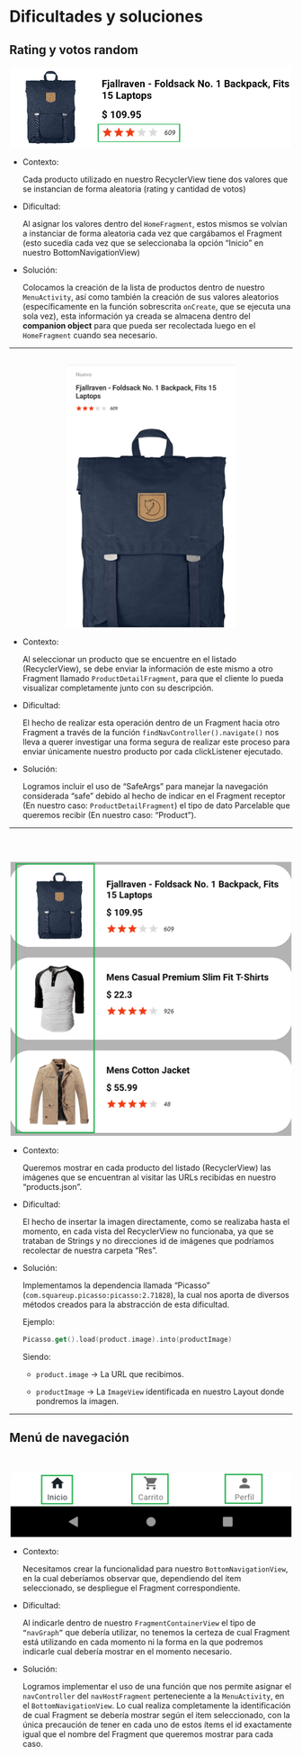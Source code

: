 # Dificultades y soluciones

## Rating y votos random



<div align="center">

<img src="../assets/solution-1.png" width="500">

</div>

- Contexto:

  Cada producto utilizado en nuestro RecyclerView tiene dos valores que se instancian de forma aleatoria (rating y cantidad de votos)

- Dificultad:

  Al asignar los valores dentro del `HomeFragment`, estos mismos se volvían a instanciar de forma aleatoria cada vez que cargábamos el Fragment (esto sucedía cada vez que se seleccionaba la opción “Inicio” en nuestro BottomNavigationView)

- Solución:

  Colocamos la creación de la lista de productos dentro de nuestro `MenuActivity`, así como también la creación de sus valores aleatorios (específicamente en la función sobrescrita `onCreate`, que se ejecuta una sola vez), esta información ya creada se almacena dentro del **companion object** para que pueda ser recolectada luego en el `HomeFragment` cuando sea necesario.

---
## 

<div align="center">

<img src="../assets/solution-2.png" width="300">

</div>

- Contexto:

  Al seleccionar un producto que se encuentre en el listado (RecyclerView), se debe enviar la información de este mismo a otro Fragment llamado `ProductDetailFragment`, para que el cliente lo pueda visualizar completamente junto con su descripción.

- Dificultad:

  El hecho de realizar esta operación dentro de un Fragment hacia otro Fragment a través de la función `findNavController().navigate()` nos lleva a querer investigar una forma segura de realizar este proceso para enviar únicamente nuestro producto por cada clickListener ejecutado.

- Solución:

  Logramos incluir el uso de “SafeArgs” para manejar la navegación considerada “safe” debido al hecho de indicar en el Fragment receptor (En nuestro caso: `ProductDetailFragment`) el tipo de dato Parcelable que queremos recibir (En nuestro caso: “Product”).


---

## 

&nbsp;

<div align="center">

<img src="../assets/solution-3.png" width="500">

</div>

- Contexto:

  Queremos mostrar en cada producto del listado (RecyclerView) las imágenes que se encuentran al visitar las URLs recibidas en nuestro “products.json”.

- Dificultad:

  El hecho de insertar la imagen directamente, como se realizaba hasta el momento, en cada vista del RecyclerView no funcionaba, ya que se trataban de Strings y no direcciones id de imágenes que podríamos recolectar de nuestra carpeta “Res”.

- Solución:

  Implementamos la dependencia llamada “Picasso” (`com.squareup.picasso:picasso:2.71828`), la cual nos aporta de diversos métodos creados para la abstracción de esta dificultad.

  Ejemplo:

  ```kotlin
  Picasso.get().load(product.image).into(productImage)
  ```

  Siendo:

  - `product.image` -> La URL que recibimos.

  - `productImage` -> La `ImageView` identificada en nuestro Layout donde pondremos la imagen.


---

## Menú de navegación

&nbsp;

<div align="center">

<img src="../assets/solution-4.png" width="500">

</div>

- Contexto:

  Necesitamos crear la funcionalidad para nuestro `BottomNavigationView`, en la cual deberíamos observar que, dependiendo del item seleccionado, se despliegue el Fragment correspondiente.

- Dificultad:

  Al indicarle dentro de nuestro `FragmentContainerView` el tipo de `“navGraph”` que debería utilizar, no tenemos la certeza de cual Fragment está utilizando en cada momento ni la forma en la que podremos indicarle cual debería mostrar en el momento necesario.

- Solución:

  Logramos implementar el uso de una función que nos permite asignar el `navController` del `navHostFragment` perteneciente a la `MenuActivity`, en el `BottomNavigationView`. Lo cual realiza completamente la identificación de cual Fragment se debería mostrar según el item seleccionado, con la única precaución de tener en cada uno de estos ítems el id exactamente igual que el nombre del Fragment que queremos mostrar para cada caso.
